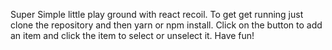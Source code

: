 Super Simple little play ground with react recoil. To get get running just clone the repository and then yarn or npm install. Click on the button to add an item and click the item to select or unselect it. Have fun!